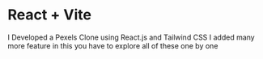 # React + Vite
I Developed a Pexels Clone using React.js and Tailwind CSS 
I added many more feature in this you have to explore all of these one by one

